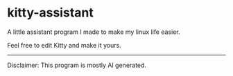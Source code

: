 # kitty-assistant
A little assistant program I made to make my linux life easier.

Feel free to edit Kitty and make it yours.

---
Disclaimer: This program is mostly AI generated.
